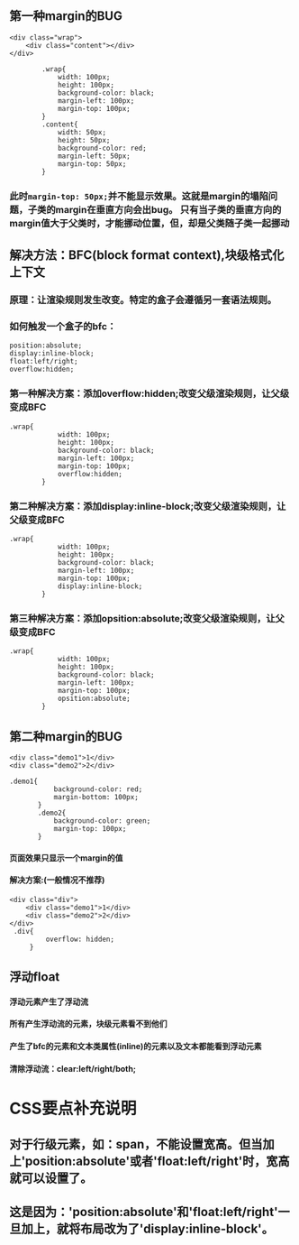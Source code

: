 ##  第一种margin的BUG
```
<div class="wrap">
    <div class="content"></div>
</div>

        .wrap{
            width: 100px;
            height: 100px;
            background-color: black;
            margin-left: 100px;
            margin-top: 100px;
        }
        .content{
            width: 50px;
            height: 50px;
            background-color: red;
            margin-left: 50px;
            margin-top: 50px;
        }
```
### 此时`margin-top: 50px;`并不能显示效果。这就是margin的塌陷问题，子类的margin在垂直方向会出bug。 只有当子类的垂直方向的margin值大于父类时，才能挪动位置，但，却是父类随子类一起挪动

##  解决方法：BFC(block format context),块级格式化上下文
### 原理：让渲染规则发生改变。特定的盒子会遵循另一套语法规则。
### 如何触发一个盒子的bfc：
    position:absolute;
    display:inline-block;
    float:left/right;
    overflow:hidden;
### 第一种解决方案：添加overflow:hidden;改变父级渲染规则，让父级变成BFC
```
.wrap{
            width: 100px;
            height: 100px;
            background-color: black;
            margin-left: 100px;
            margin-top: 100px;
            overflow:hidden;
        }
 ```
 ### 第二种解决方案：添加display:inline-block;改变父级渲染规则，让父级变成BFC
```
.wrap{
            width: 100px;
            height: 100px;
            background-color: black;
            margin-left: 100px;
            margin-top: 100px;
            display:inline-block;
        }
 ```
 ### 第三种解决方案：添加opsition:absolute;改变父级渲染规则，让父级变成BFC
```
.wrap{
            width: 100px;
            height: 100px;
            background-color: black;
            margin-left: 100px;
            margin-top: 100px;
            opsition:absolute;
        }
 ```
 
 ##  第二种margin的BUG
 ```
 <div class="demo1">1</div>
<div class="demo2">2</div>

.demo1{
            background-color: red;
            margin-bottom: 100px;
        }
        .demo2{
            background-color: green;
            margin-top: 100px;
        }
```
####  页面效果只显示一个margin的值
####  解决方案:(一般情况不推荐)
```
<div class="div">
    <div class="demo1">1</div>
    <div class="demo2">2</div>
</div>
 .div{
         overflow: hidden;
     }
 ```
 ## 浮动float
 #### 浮动元素产生了浮动流
 #### 所有产生浮动流的元素，块级元素看不到他们
 #### 产生了bfc的元素和文本类属性(inline)的元素以及文本都能看到浮动元素
 #### 清除浮动流：clear:left/right/both;
 
 
 #  CSS要点补充说明
 ## 对于行级元素，如：span，不能设置宽高。但当加上'position:absolute'或者'float:left/right'时，宽高就可以设置了。
 ## 这是因为：'position:absolute'和'float:left/right'一旦加上，就将布局改为了'display:inline-block'。
 
